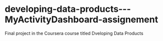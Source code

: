 # developing-data-products---MyActivityDashboard-assignement
Final project in the Coursera course titled Dveloping Data Products
